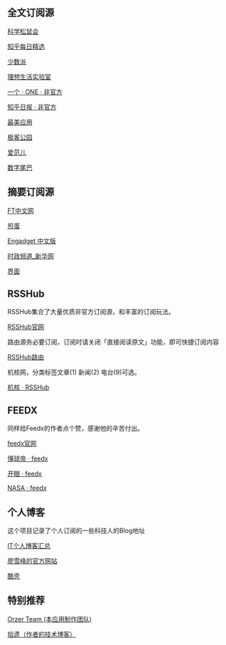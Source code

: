 
##  全文订阅源

[科学松鼠会](innerhttp://songshuhui.net/feed)

[知乎每日精选](innerhttps://www.zhihu.com/rss)

[少数派](innerhttp://sspai.com/feed)

[理想生活实验室](innerhttp://www.toodaylab.com/feed)

[一个 · ONE · 非官方](innerhttps://feedx.net/rss/one.xml)

[知乎日报 · 非官方](innerhttps://feedx.net/rss/zhihudaily.xml)

[最美应用](innerhttp://zuimeia.com/feed/)

[极客公园](innerhttp://www.geekpark.net/rss)

[爱范儿](innerhttp://www.ifanr.com/feed)

[数字尾巴](innerhttp://www.dgtle.com/rss/dgtle.xml)

## 摘要订阅源

[FT中文网](innerhttp://www.ftchinese.com/rss/feed)

[煎蛋](innerhttp://jandan.net/feed)

[Engadget 中文版](innerhttp://cn.engadget.com/rss.xml)

[时政频道_新华网](innerhttp://www.xinhuanet.com/politics/news_politics.xml)

[界面](innerhttp://a.jiemian.com/index.php?m=article&a=rss)

## RSSHub

RSSHub集合了大量优质非官方订阅源，和丰富的订阅玩法。

[RSSHub官网](innerwebhttps://docs.rsshub.app/)

路由源务必要订阅，订阅时请关闭「直接阅读原文」功能，即可快捷订阅内容

[RSSHub路由](innerhttps://rsshub.app/rsshub/rss)

机核网，分类标签文章(1)    新闻(2)    电台(9)可选。

[机核 · RSSHub](innerhttps://rsshub.app/gcores/category/1)

## FEEDX

同样给Feedx的作者点个赞，感谢他的辛苦付出。

[feedx官网](https://feedx.net/)

[懂球帝 · feedx](innerhttps://feedx.net/rss/dongqiudi.xml)

[开眼 · feedx](innerhttps://feedx.net/rss/kaiyan.xml)

[NASA · feedx](innerhttps://feedx.net/rss/nasa.xml)

## 个人博客

这个项目记录了个人订阅的一些科技人的Blog地址

[IT个人博客汇总 ](innerwebhttps://github.com/Gracker/Rss-IT/blob/master/README.md)

[廖雪峰的官方网站](innerhttps://www.liaoxuefeng.com/feed/articles)

[酷壳](innerhttps://coolshell.cn/feed)

## 特别推荐

[Orzer Team (本应用制作团队)](innerhttp://www.orzer.club/atom.xml)

[拾遗（作者的技术博客）](innerhttps://www.zhangzichuan.cn/atom.xml)


